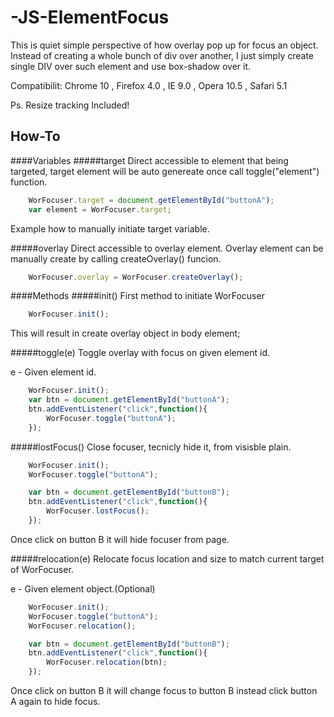 # -JS-ElementFocus
This is quiet simple perspective of how overlay pop up for focus an object. 
Instead of creating a whole bunch of div over another, I just simply create single DIV over such element and use box-shadow over it.

Compatibilit: Chrome 10 , Firefox 4.0 , IE 9.0 , Opera 10.5 , Safari 5.1

Ps. Resize tracking Included!

## How-To
####Variables
#####target
Direct accessible to element that being targeted, target element will be auto genereate once call toggle("element") function.
```js
	WorFocuser.target = document.getElementById("buttonA");
	var element = WorFocuser.target;
```
Example how to manually initiate target variable.

#####overlay
Direct accessible to overlay element. Overlay element can be manually create by calling createOverlay() funcion.
```js
	WorFocuser.overlay = WorFocuser.createOverlay();
```

####Methods
#####init()
First method to initiate WorFocuser
```js
	WorFocuser.init();
```
This will result in create overlay object in body element;

#####toggle(e)
Toggle overlay with focus on given element id.

e - Given element id.

```js
	WorFocuser.init();
	var btn = document.getElementById("buttonA");
	btn.addEventListener("click",function(){
		WorFocuser.toggle("buttonA");
	});
```

#####lostFocus()
Close focuser, tecnicly hide it, from visisble plain.

```js
	WorFocuser.init();
	WorFocuser.toggle("buttonA");

	var btn = document.getElementById("buttonB");
	btn.addEventListener("click",function(){
		WorFocuser.lostFocus();
	});
```
Once click on button B it will hide focuser from page.

#####relocation(e)
Relocate focus location and size to match current target of WorFocuser.

e - Given element object.(Optional)

```js
	WorFocuser.init();
	WorFocuser.toggle("buttonA");
	WorFocuser.relocation();

	var btn = document.getElementById("buttonB");
	btn.addEventListener("click",function(){
		WorFocuser.relocation(btn);
	});
```
Once click on button B it will change focus to button B instead click button A again to hide focus.